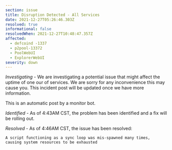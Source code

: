 ```yaml
---
section: issue
title: Disruption Detected - All Services
date: 2021-12-27T05:26:46.303Z
resolved: true
informational: false
resolvedWhen: 2021-12-27T10:48:47.357Z
affected:
  - defcoind -1337
  - p2pool-13372
  - PoolWebUI
  - ExplorerWebUI
severity: down
---
```

*Investigating* - We are investigating a potential issue that might affect the uptime of one our of services. We are sorry for any inconvenience this may cause you. This incident post will be updated once we have more information.

This is an automatic post by a monitor bot.

*Identified* - As of 4:43AM CST, the problem has been identified and a fix will be rolling out.

*Resolved* - As of 4:46AM CST, the issue has been resolved:
```
A script functioning as a sync loop was mis-spawned many times, causing system resources to be exhausted
```